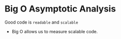 # Big O Asymptotic Analysis
Good code is `readable` and `scalable`

- Big O allows us to measure scalable code.